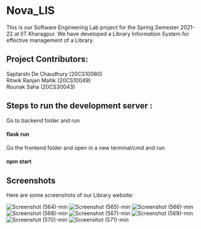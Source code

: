 # Nova_LIS

This is our Software Engineering Lab project for the Spring Semester 2021-22 at IIT Kharagpur.
We have developed a Library Information System for effective management of a Library.

## Project Contributors:  

Saptarshi De Chaudhury (20CS10080)  
Ritwik Ranjan Mallik (20CS10049)  
Rounak Saha (20CS30043)  

## Steps to run the development server :  
Go to backend folder and run  
#### flask run  

Go the frontend folder and open in a new terminal/cmd and run   
#### npm start  

## Screenshots

Here are some screenshots of our Library website:


![Screenshot (564)-min](https://user-images.githubusercontent.com/46859333/177097647-5cb6fbdb-5bf8-4112-a605-bafc20c5bc29.png)
![Screenshot (565)-min](https://user-images.githubusercontent.com/46859333/177097660-ad6c79eb-5216-436d-af25-c503571a86e6.png)
![Screenshot (566)-min](https://user-images.githubusercontent.com/46859333/177097671-25991b5b-d8c6-4547-8bdf-30b80fb31232.png)
![Screenshot (568)-min](https://user-images.githubusercontent.com/46859333/177097688-92ae8693-7ea2-4237-a6e2-8d40c02f4706.png)
![Screenshot (567)-min](https://user-images.githubusercontent.com/46859333/177097703-4ff8f804-e8de-495d-a47e-2bfc04637820.png)
![Screenshot (569)-min](https://user-images.githubusercontent.com/46859333/177097718-e194be01-ddcc-4769-9502-a9bd359c9056.png)
![Screenshot (570)-min](https://user-images.githubusercontent.com/46859333/177097722-7119b386-d835-48fb-9ffa-c1dcd3020ef3.png)
![Screenshot (571)-min](https://user-images.githubusercontent.com/46859333/177097731-be9c03fc-930e-4dfc-a3d1-1a7571396ffe.png)
